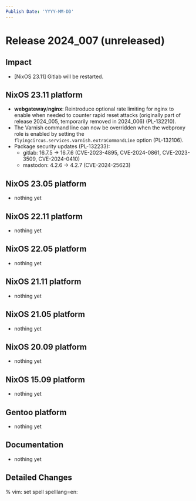 ```yaml
---
Publish Date: 'YYYY-MM-DD'
---
```


# Release 2024_007 (unreleased)

## Impact

- \[NixOS 23.11] Gitlab will be restarted.

## NixOS 23.11 platform

- **webgateway**/**nginx**: Reintroduce optional rate limiting for nginx to
  enable when needed to counter rapid reset attacks (originally part of
  release 2024_005, temporarily removed in 2024_006) (PL-132210).
- The Varnish command line can now be overridden when the webproxy role is enabled by setting the
  `flyingcircus.services.varnish.extraCommandLine` option (PL-132106).
- Package security updates (PL-132233):
  - gitlab: 16.7.5 -> 16.7.6 (CVE-2023-4895, CVE-2024-0861, CVE-2023-3509, CVE-2024-0410)
  - mastodon: 4.2.6 -> 4.2.7 (CVE-2024-25623)


## NixOS 23.05 platform

- nothing yet

## NixOS 22.11 platform

- nothing yet

## NixOS 22.05 platform

- nothing yet

## NixOS 21.11 platform

- nothing yet

## NixOS 21.05 platform

- nothing yet

## NixOS 20.09 platform

- nothing yet

## NixOS 15.09 platform

- nothing yet

## Gentoo platform

- nothing yet

## Documentation

- nothing yet

## Detailed Changes

% vim: set spell spelllang=en:
